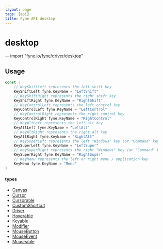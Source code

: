 ```yaml
---
layout: page
tags: [api]
title: Fyne API desktop
---
```


# desktop
--
    import "fyne.io/fyne/driver/desktop"


## Usage

```go
const (
	// KeyShiftLeft represents the left shift key
	KeyShiftLeft fyne.KeyName = "LeftShift"
	// KeyShiftRight represents the right shift key
	KeyShiftRight fyne.KeyName = "RightShift"
	// KeyControlLeft represents the left control key
	KeyControlLeft fyne.KeyName = "LeftControl"
	// KeyControlRight represents the right control key
	KeyControlRight fyne.KeyName = "RightControl"
	// KeyAltLeft represents the left alt key
	KeyAltLeft fyne.KeyName = "LeftAlt"
	// KeyAltRight represents the right alt key
	KeyAltRight fyne.KeyName = "RightAlt"
	// KeySuperLeft represents the left "Windows" key (or "Command" key on macOS)
	KeySuperLeft fyne.KeyName = "LeftSuper"
	// KeySuperRight represents the right "Windows" key (or "Command" key on macOS)
	KeySuperRight fyne.KeyName = "RightSuper"
	// KeyMenu represents the left or right menu / application key
	KeyMenu fyne.KeyName = "Menu"
)
```

#### types

 * [Canvas](canvas.html)
 * [Cursor](cursor.html)
 * [Cursorable](cursorable.html)
 * [CustomShortcut](customshortcut.html)
 * [Driver](driver.html)
 * [Hoverable](hoverable.html)
 * [Keyable](keyable.html)
 * [Modifier](modifier.html)
 * [MouseButton](mousebutton.html)
 * [MouseEvent](mouseevent.html)
 * [Mouseable](mouseable.html)
